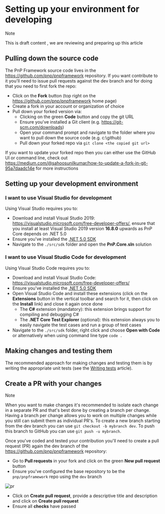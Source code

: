 # Setting up your environment for developing

> [!Note]
> This is draft content , we are reviewing and preparing up this article


## Pulling down the source code

The PnP Framework source code lives in the https://github.com/pnp/pnpframework repository. If you want contribute to it you'll need to issue pull requests against the dev branch and for doing that you need to first fork the repo:

- Click on the **Fork** button (top right on the https://github.com/pnp/pnpframework home page)
- Create a fork in your account or organization of choice
- Pull down your forked version via:
  - Clicking on the green **Code** button and copy the git URL
  - Ensure you've installed a Git client (e.g. https://git-scm.com/downloads)
  - Open your command prompt and navigate to the folder where you want to pull down the source code (e.g. c:\github)
  - Pull down your forked repo via `git clone <the copied git url>`

If you want to update your forked repo then you can either use the GitHub UI or command line, check out https://medium.com/@sahoosunilkumar/how-to-update-a-fork-in-git-95a7daadc14e for more instructions

## Setting up your development environment

### I want to use Visual Studio for development

Using Visual Studio requires you to:

- Download and install Visual Studio 2019: https://visualstudio.microsoft.com/free-developer-offers/, ensure that you install at least Visual Studio 2019 version **16.8.0** upwards as PnP Core depends on .NET 5.0
- Ensure you've installed the [.NET 5.0 SDK](https://dotnet.microsoft.com/download/dotnet/5.0)
- Navigate to the `./src/sdk` folder and open the **PnP.Core.sln** solution

### I want to use Visual Studio Code for development

Using Visual Studio Code requires you to:

- Download and install Visual Studio Code: https://visualstudio.microsoft.com/free-developer-offers/
- Ensure you've installed the [.NET 5.0 SDK](https://dotnet.microsoft.com/download/dotnet/5.0)
- Open Visual Studio Code and install these extensions (click on the **Extensions** button in the vertical toolbar and search for it, then click on the **Install** link) and close it again once done
  - The **C#** extension (mandatory): this extension brings support for compiling and debugging C#
  - The **.NET Core Test Explorer** (optional): this extension always you to easily navigate the test cases and run a group of test cases
- Navigate to the `./src/sdk` folder, right click and choose **Open with Code** or alternatively when using command line type `code .`

## Making changes and testing them

The recommended approach for making changes and testing them is by writing the appropriate unit tests (see the [Writing tests](writing-tests.md) article).

## Create a PR with your changes

> [!Note]
> When you want to make changes it's recommended to isolate each change in a separate PR and that's best done by creating a branch per change. Having a branch per change allows you to work on multiple changes while you still can submit them as individual PR's. To create a new branch starting from the dev branch you can use `git checkout -b mybranch dev`. To push this branch to GitHub you can use `git push -u mybranch`.

Once you've coded and tested your contribution you'll need to create a pull request (PR) again the dev branch of the https://github.com/pnp/pnpframework repository:

- Go to **Pull requests** in your fork and click on the green **New pull request** button
- Ensure you've configured the base repository to be the `pnp/pnpframework` repo using the `dev` branch

![pr](../images/pullrequest.png)

- Click on **Create pull request**, provide a descriptive title and description and click on **Create pull request**
- Ensure all **checks** have passed